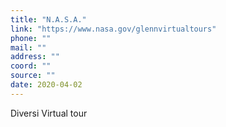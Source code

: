 ```yaml
---
title: "N.A.S.A."
link: "https://www.nasa.gov/glennvirtualtours"
phone: ""
mail: ""
address: ""
coord: ""
source: ""
date: 2020-04-02
---
```


Diversi Virtual tour
